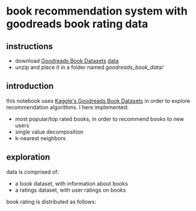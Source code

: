 # book recommendation system with goodreads book rating data

## instructions

- download [Goodreads Book Datasets](https://www.kaggle.com/datasets/bahramjannesarr/goodreads-book-datasets-10m)
    [data](https://www.kaggle.com/datasets/bahramjannesarr/goodreads-book-datasets-10m/download?datasetVersionNumber=18)
- unzip and place it in a folder named *goodreads_book_data/*

## introduction

this notebook uses [Kaggle's Goodreads Book Datasets](https://www.kaggle.com/datasets/bahramjannesarr/goodreads-book-datasets-10m) in order to explore recommendation algorithms. I here implemented:

- most popular/top rated books, in order to recommend books to new users
- single value decomposition
- k-nearest neighbors

## exploration

data is comprised of: 
- a book dataset, with information about books 
- a ratings dataset, with user ratings on books

book rating is distributed as follows:

